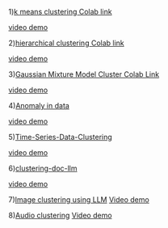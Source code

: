 1)[k means clustering Colab link](https://colab.research.google.com/drive/1TbaY2mL-vqWvHloaE6_aIO07NnKw5Qet?usp=sharing)


[video demo](https://drive.google.com/file/d/1OPvdPVUkTmzdAl52kFBR_y_tAy2jpQWH/view?usp=sharing)

2)[hierarchical clustering Colab link](https://colab.research.google.com/drive/1jBopEV8ZNv_h9tnBQs2KyQdeUOR0CJwX?usp=sharing)


[video demo](https://drive.google.com/file/d/1ujqIo8XaIfTXF5D_2seFKTt-whympwQk/view?usp=sharing)

3)[Gaussian Mixture Model Cluster Colab Link](https://colab.research.google.com/drive/1CCtNGeRvt6Vhgr5xTuGOlYBBJqnpp1Cq?usp=sharing)

[video demo](https://drive.google.com/file/d/1kl1xddu6w-s54JkB6E96Ot6Mrw5xh0Ff/view?usp=sharing)

4)[Anomaly in data](https://colab.research.google.com/drive/1IxRL216Xld0pG4PNi60V2A7SgRjN9-b9?usp=sharing)

[video demo](https://drive.google.com/file/d/1EyzAZjuxMCw96xJJBaf502JrMHWnob5Y/view?usp=sharing)


5)[Time-Series-Data-Clustering](https://colab.research.google.com/drive/1f8gJ-yDAd6-cfMil0mFkbYSc0UiXxGsJ?usp=sharing)

[video demo](https://drive.google.com/file/d/1dXYCvpDZxmKk9RcmQYk457iAolB6G0zD/view?usp=sharing)


6)[clustering-doc-llm](https://colab.research.google.com/drive/1VK0-k7SALh9LWXImfAsy9nP8JNnV0UtR?usp=sharing)

[video demo](https://drive.google.com/file/d/1JQMZWzL8p-24aqDfZl6dbuaYW7s-7pIn/view?usp=sharing)

7)[Image clustering using LLM](https://colab.research.google.com/drive/1mWETagEgA9oWALmdeHUsMvHUNc0O8KOF?usp=sharing)
[Video demo](https://drive.google.com/file/d/13cRA0kFTn3FiPKmSvlwHGLjOx6k7ZGT0/view?usp=sharing)

8)[Audio clustering](https://colab.research.google.com/drive/1juIDjIl2p6yUPE3xhMULjdbm191HzC4-?usp=sharing)
[Video demo](https://drive.google.com/file/d/1ONoQbXNGJ7C5BOGMTjP0DsNSrbRHm2xe/view?usp=sharing)
